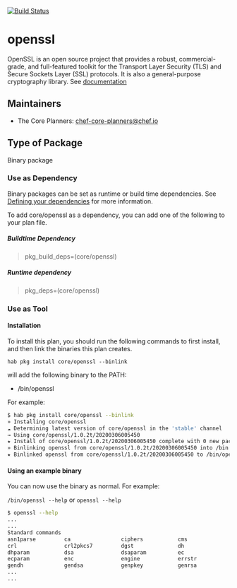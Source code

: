 [![Build Status](https://dev.azure.com/chefcorp-partnerengineering/Chef%20Base%20Plans/_apis/build/status/chef-base-plans.openssl?branchName=master)](https://dev.azure.com/chefcorp-partnerengineering/Chef%20Base%20Plans/_build/latest?definitionId=119&branchName=master)

# openssl

OpenSSL is an open source project that provides a robust, commercial-grade, and full-featured toolkit for the Transport Layer Security (TLS) and Secure Sockets Layer (SSL) protocols. It is also a general-purpose cryptography library.  See [documentation](https://www.openssl.org)

## Maintainers

* The Core Planners: <chef-core-planners@chef.io>

## Type of Package

Binary package

### Use as Dependency

Binary packages can be set as runtime or build time dependencies. See [Defining your dependencies](https://www.habitat.sh/docs/developing-packages/developing-packages/#sts=Define%20Your%20Dependencies) for more information.

To add core/openssl as a dependency, you can add one of the following to your plan file.

##### Buildtime Dependency

> pkg_build_deps=(core/openssl)

##### Runtime dependency

> pkg_deps=(core/openssl)

### Use as Tool

#### Installation

To install this plan, you should run the following commands to first install, and then link the binaries this plan creates.

``hab pkg install core/openssl --binlink``

will add the following binary to the PATH:

* /bin/openssl

For example:

```bash
$ hab pkg install core/openssl --binlink
» Installing core/openssl
☁ Determining latest version of core/openssl in the 'stable' channel
→ Using core/openssl/1.0.2t/20200306005450
★ Install of core/openssl/1.0.2t/20200306005450 complete with 0 new packages installed.
» Binlinking openssl from core/openssl/1.0.2t/20200306005450 into /bin
★ Binlinked openssl from core/openssl/1.0.2t/20200306005450 to /bin/openssl
```

#### Using an example binary

You can now use the binary as normal.  For example:

``/bin/openssl --help`` or ``openssl --help``

```bash
$ openssl --help
...
...
Standard commands
asn1parse         ca                ciphers           cms               
crl               crl2pkcs7         dgst              dh                
dhparam           dsa               dsaparam          ec                
ecparam           enc               engine            errstr            
gendh             gendsa            genpkey           genrsa            
...
...
```
